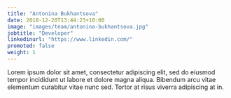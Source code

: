 ```yaml
---
title: "Antonina Bukhantsova"
date: 2018-12-20T13:44:23+10:00
image: "images/team/antonina-bukhantsova.jpg"
jobtitle: "Developer"
linkedinurl: "https://www.linkedin.com/"
promoted: false
weight: 1
---
```


Lorem ipsum dolor sit amet, consectetur adipiscing elit, sed do eiusmod tempor incididunt ut labore et dolore magna aliqua. Bibendum arcu vitae elementum curabitur vitae nunc sed. Tortor at risus viverra adipiscing at in.
